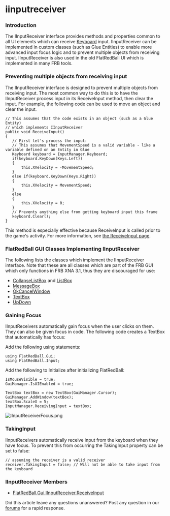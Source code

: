 # iinputreceiver

### Introduction

The IInputReceiver interface provides methods and properties common to all UI elements which can receive [Keyboard](../../../../frb/docs/index.php) input. IInputReceiver can be implemented in custom classes (such as Glue Entities) to enable more advanced input focus logic and to prevent multiple objects from receiving input. IInputReceiver is also used in the old FlatRedBall UI which is implemented in many FRB tools.

### Preventing multiple objects from receiving input

The IInputReceiver interface is designed to prevent multiple objects from receiving input. The most common way to do this is to have the IInputReceiver process input in its ReceiveInput method, then clear the input. For example, the following code can be used to move an object and clear the input.

```
// This assumes that the code exists in an object (such as a Glue Entity)
// which implements IInputReceiver
public void ReceiveInput()
{
   // First let's process the input:
   // This assumes that MovementSpeed is a valid variable - like a variable defined on an Entity in Glue
   Keyboard keyboard = InputManager.Keyboard;
   if(keyboard.KeyDown(Keys.Left))
   {
       this.XVelocity = -MovementSpeed;
   }
   else if(keyboard.KeyDown(Keys.Right))
   {
       this.XVelocity = MovementSpeed;
   }
   else
   {
       this.XVelocity = 0;
   }
   // Prevents anything else from getting keyboard input this frame
   keyboard.Clear();
}
```

This method is especially effective because ReceiveInput is called prior to the game's activity. For more information, see [the ReceiveInput page](../../../../frb/docs/index.php).

### FlatRedBall GUI Classes Implementing IInputReceiver

The following lists the classes which implement the IInputReceiver interface. Note that these are all classes which are part of the FRB GUI which only functions in FRB XNA 3.1, thus they are discouraged for use:

* [CollapseListBox](../../../../frb/docs/index.php) and [ListBox](../../../../frb/docs/index.php)
* [MessageBox](../../../../frb/docs/index.php)
* [OkCancelWindow](../../../../frb/docs/index.php)
* [TextBox](../../../../frb/docs/index.php)
* [UpDown](../../../../frb/docs/index.php)

### Gaining Focus

IInputReceivers automatically gain focus when the user clicks on them. They can also be given focus in code. The following code creates a TextBox that automatically has focus:

Add the following using statements:

```
using FlatRedBall.Gui;
using FlatRedBall.Input;
```

Add the following to Initialize after initializing FlatRedBall:

```
IsMouseVisible = true;
GuiManager.IsUIEnabled = true;

TextBox textBox = new TextBox(GuiManager.Cursor);
GuiManager.AddWindow(textBox);
textBox.ScaleX = 5;
InputManager.ReceivingInput = textBox;
```

![IInputReceiverFocus.png](../../../../media/migrated\_media-IInputReceiverFocus.png)

### TakingInput

IInputReceivers automatically receive input from the keyboard when they have focus. To prevent this from occurring the TakingInput property can be set to false:

```
// assuming the receiver is a valid receiver
receiver.TakingInput = false; // Will not be able to take input from the keyboard
```

### IInputReceiver Members

* [FlatRedBall.Gui.IInputReceiver.ReceiveInput](../../../../frb/docs/index.php)

Did this article leave any questions unanswered? Post any question in our [forums](../../../../frb/forum.md) for a rapid response.

